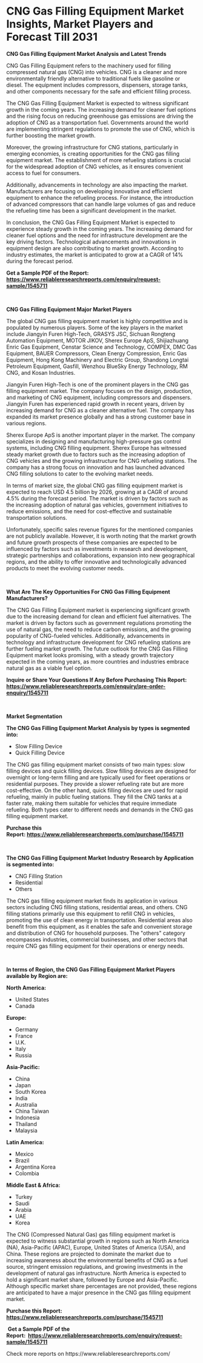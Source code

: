 <p><h1>CNG Gas Filling Equipment Market Insights, Market Players and Forecast Till 2031</h1></p><p><strong>CNG Gas Filling Equipment Market Analysis and Latest Trends</strong></p>
<p><p>CNG Gas Filling Equipment refers to the machinery used for filling compressed natural gas (CNG) into vehicles. CNG is a cleaner and more environmentally friendly alternative to traditional fuels like gasoline or diesel. The equipment includes compressors, dispensers, storage tanks, and other components necessary for the safe and efficient filling process.</p><p>The CNG Gas Filling Equipment Market is expected to witness significant growth in the coming years. The increasing demand for cleaner fuel options and the rising focus on reducing greenhouse gas emissions are driving the adoption of CNG as a transportation fuel. Governments around the world are implementing stringent regulations to promote the use of CNG, which is further boosting the market growth.</p><p>Moreover, the growing infrastructure for CNG stations, particularly in emerging economies, is creating opportunities for the CNG gas filling equipment market. The establishment of more refueling stations is crucial for the widespread adoption of CNG vehicles, as it ensures convenient access to fuel for consumers.</p><p>Additionally, advancements in technology are also impacting the market. Manufacturers are focusing on developing innovative and efficient equipment to enhance the refueling process. For instance, the introduction of advanced compressors that can handle large volumes of gas and reduce the refueling time has been a significant development in the market.</p><p>In conclusion, the CNG Gas Filling Equipment Market is expected to experience steady growth in the coming years. The increasing demand for cleaner fuel options and the need for infrastructure development are the key driving factors. Technological advancements and innovations in equipment design are also contributing to market growth. According to industry estimates, the market is anticipated to grow at a CAGR of 14% during the forecast period.</p></p>
<p><strong>Get a Sample PDF of the Report:&nbsp; <a href="https://www.reliableresearchreports.com/enquiry/request-sample/1545711">https://www.reliableresearchreports.com/enquiry/request-sample/1545711</a></strong></p>
<p>&nbsp;</p>
<p><strong>CNG Gas Filling Equipment Major Market Players</strong></p>
<p><p>The global CNG gas filling equipment market is highly competitive and is populated by numerous players. Some of the key players in the market include Jiangyin Furen High-Tech, GRASYS JSC, Sichuan Rongteng Automation Equipment, MOTOR JIKOV, Sherex Europe ApS, Shijiazhuang Enric Gas Equipment, Censtar Science and Technology, COMPEX, DMC Gas Equipment, BAUER Compressors, Clean Energy Compression, Enric Gas Equipment, Hong Kong Machinery and Electric Group, Shandong Longtai Petroleum Equipment, Gasfill, Wenzhou BlueSky Energy Technology, RM CNG, and Kosan Industries.</p><p>Jiangyin Furen High-Tech is one of the prominent players in the CNG gas filling equipment market. The company focuses on the design, production, and marketing of CNG equipment, including compressors and dispensers. Jiangyin Furen has experienced rapid growth in recent years, driven by increasing demand for CNG as a cleaner alternative fuel. The company has expanded its market presence globally and has a strong customer base in various regions.</p><p>Sherex Europe ApS is another important player in the market. The company specializes in designing and manufacturing high-pressure gas control systems, including CNG filling equipment. Sherex Europe has witnessed steady market growth due to factors such as the increasing adoption of CNG vehicles and the growing infrastructure for CNG refueling stations. The company has a strong focus on innovation and has launched advanced CNG filling solutions to cater to the evolving market needs.</p><p>In terms of market size, the global CNG gas filling equipment market is expected to reach USD 4.5 billion by 2026, growing at a CAGR of around 4.5% during the forecast period. The market is driven by factors such as the increasing adoption of natural gas vehicles, government initiatives to reduce emissions, and the need for cost-effective and sustainable transportation solutions.</p><p>Unfortunately, specific sales revenue figures for the mentioned companies are not publicly available. However, it is worth noting that the market growth and future growth prospects of these companies are expected to be influenced by factors such as investments in research and development, strategic partnerships and collaborations, expansion into new geographical regions, and the ability to offer innovative and technologically advanced products to meet the evolving customer needs.</p></p>
<p>&nbsp;</p>
<p><strong>What Are The Key Opportunities For CNG Gas Filling Equipment Manufacturers?</strong></p>
<p><p>The CNG Gas Filling Equipment market is experiencing significant growth due to the increasing demand for clean and efficient fuel alternatives. The market is driven by factors such as government regulations promoting the use of natural gas, the need to reduce carbon emissions, and the growing popularity of CNG-fueled vehicles. Additionally, advancements in technology and infrastructure development for CNG refueling stations are further fueling market growth. The future outlook for the CNG Gas Filling Equipment market looks promising, with a steady growth trajectory expected in the coming years, as more countries and industries embrace natural gas as a viable fuel option.</p></p>
<p><strong>Inquire or Share Your Questions If Any Before Purchasing This Report: <a href="https://www.reliableresearchreports.com/enquiry/pre-order-enquiry/1545711">https://www.reliableresearchreports.com/enquiry/pre-order-enquiry/1545711</a></strong></p>
<p>&nbsp;</p>
<p><strong>Market Segmentation</strong></p>
<p><strong>The CNG Gas Filling Equipment Market Analysis by types is segmented into:</strong></p>
<p><ul><li>Slow Filling Device</li><li>Quick Filling Device</li></ul></p>
<p><p>The CNG gas filling equipment market consists of two main types: slow filling devices and quick filling devices. Slow filling devices are designed for overnight or long-term filling and are typically used for fleet operations or residential purposes. They provide a slower refueling rate but are more cost-effective. On the other hand, quick filling devices are used for rapid refueling, mainly in public fueling stations. They fill the CNG tanks at a faster rate, making them suitable for vehicles that require immediate refueling. Both types cater to different needs and demands in the CNG gas filling equipment market.</p></p>
<p><strong>Purchase this Report:&nbsp;<a href="https://www.reliableresearchreports.com/purchase/1545711">https://www.reliableresearchreports.com/purchase/1545711</a></strong></p>
<p>&nbsp;</p>
<p><strong>The CNG Gas Filling Equipment Market Industry Research by Application is segmented into:</strong></p>
<p><ul><li>CNG Filling Station</li><li>Residential</li><li>Others</li></ul></p>
<p><p>The CNG gas filling equipment market finds its application in various sectors including CNG filling stations, residential areas, and others. CNG filling stations primarily use this equipment to refill CNG in vehicles, promoting the use of clean energy in transportation. Residential areas also benefit from this equipment, as it enables the safe and convenient storage and distribution of CNG for household purposes. The "others" category encompasses industries, commercial businesses, and other sectors that require CNG gas filling equipment for their operations or energy needs.</p></p>
<p>&nbsp;</p>
<p><strong>In terms of Region, the CNG Gas Filling Equipment Market Players available by Region are:</strong></p>
<p>
    <p> <strong> North America: </strong>
        <ul>
            <li>United States</li>
            <li>Canada</li>
        </ul>
        </p> 
    <p> <strong> Europe: </strong>
        <ul>
            <li>Germany</li>
            <li>France</li>
            <li>U.K.</li>
            <li>Italy</li>
            <li>Russia</li>
        </ul>
        </p> 
    <p> <strong> Asia-Pacific: </strong>
        <ul>
            <li>China</li>
            <li>Japan</li>
            <li>South Korea</li>
            <li>India</li>
            <li>Australia</li>
            <li>China Taiwan</li>
            <li>Indonesia</li>
            <li>Thailand</li>
            <li>Malaysia</li>
        </ul>
        </p> 
    <p> <strong> Latin America: </strong>
        <ul>
            <li>Mexico</li>
            <li>Brazil</li>
            <li>Argentina Korea</li>
            <li>Colombia</li>
        </ul>
        </p> 
    <p> <strong> Middle East & Africa: </strong>
        <ul>
            <li>Turkey</li>
            <li>Saudi</li>
            <li>Arabia</li>
            <li>UAE</li>
            <li>Korea</li>
        </ul>
    </p>
    </p>
<p><p>The CNG (Compressed Natural Gas) gas filling equipment market is expected to witness substantial growth in regions such as North America (NA), Asia-Pacific (APAC), Europe, United States of America (USA), and China. These regions are projected to dominate the market due to increasing awareness about the environmental benefits of CNG as a fuel source, stringent emission regulations, and growing investments in the development of natural gas infrastructure. North America is expected to hold a significant market share, followed by Europe and Asia-Pacific. Although specific market share percentages are not provided, these regions are anticipated to have a major presence in the CNG gas filling equipment market.</p></p>
<p><strong>Purchase this Report: <a href="https://www.reliableresearchreports.com/purchase/1545711">https://www.reliableresearchreports.com/purchase/1545711</a></strong></p>
<p>&nbsp;<strong>Get a Sample PDF of the Report:&nbsp;&nbsp;<a href="https://www.reliableresearchreports.com/enquiry/request-sample/1545711">https://www.reliableresearchreports.com/enquiry/request-sample/1545711</a></strong></p>
<p><strong></strong></p>
<p>Check more reports on https://www.reliableresearchreports.com/</p>